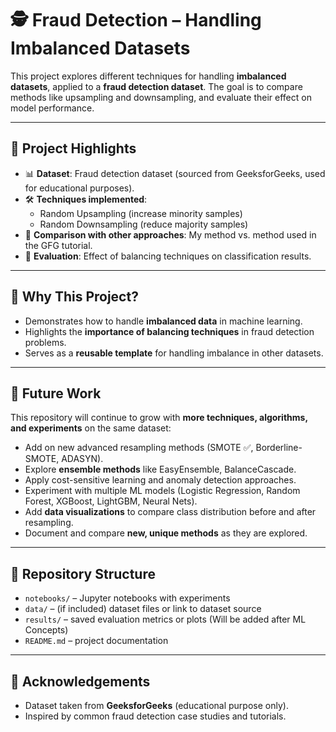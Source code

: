 # 🕵️ Fraud Detection – Handling Imbalanced Datasets  

This project explores different techniques for handling **imbalanced datasets**, applied to a **fraud detection dataset**. The goal is to compare methods like upsampling and downsampling, and evaluate their effect on model performance.  

---

## 📌 Project Highlights
- 📊 **Dataset**: Fraud detection dataset (sourced from GeeksforGeeks, used for educational purposes).  
- 🛠️ **Techniques implemented**:
  - Random Upsampling (increase minority samples)  
  - Random Downsampling (reduce majority samples)  
- 🤝 **Comparison with other approaches**: My method vs. method used in the GFG tutorial.  
- 🧪 **Evaluation**: Effect of balancing techniques on classification results.  

---

## 🚀 Why This Project?
- Demonstrates how to handle **imbalanced data** in machine learning.  
- Highlights the **importance of balancing techniques** in fraud detection problems.  
- Serves as a **reusable template** for handling imbalance in other datasets.  

---

## 🔮 Future Work
This repository will continue to grow with **more techniques, algorithms, and experiments** on the same dataset:  
- Add on new advanced resampling methods (SMOTE ✅, Borderline-SMOTE, ADASYN).
- Explore **ensemble methods** like EasyEnsemble, BalanceCascade.  
- Apply cost-sensitive learning and anomaly detection approaches.  
- Experiment with multiple ML models (Logistic Regression, Random Forest, XGBoost, LightGBM, Neural Nets).  
- Add **data visualizations** to compare class distribution before and after resampling.  
- Document and compare **new, unique methods** as they are explored.  

---

## 📂 Repository Structure
- `notebooks/` – Jupyter notebooks with experiments  
- `data/` – (if included) dataset files or link to dataset source  
- `results/` – saved evaluation metrics or plots  (Will be added after ML Concepts)
- `README.md` – project documentation  

---

## 🙌 Acknowledgements
- Dataset taken from **GeeksforGeeks** (educational purpose only).  
- Inspired by common fraud detection case studies and tutorials.  
